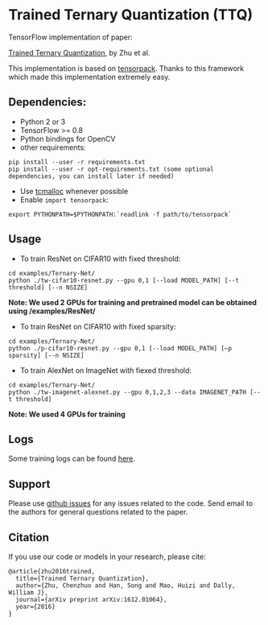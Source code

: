 # Trained Ternary Quantization (TTQ)
TensorFlow implementation of paper:

[Trained Ternary Quantization](https://arxiv.org/pdf/1612.01064v1), by Zhu et al.

This implementation is based on [tensorpack](https://github.com/ppwwyyxx/tensorpack). Thanks to this framework which made this implementation extremely easy.

## Dependencies:

+ Python 2 or 3
+ TensorFlow >= 0.8
+ Python bindings for OpenCV
+ other requirements:
```
pip install --user -r requirements.txt
pip install --user -r opt-requirements.txt (some optional dependencies, you can install later if needed)
```
+ Use [tcmalloc](http://goog-perftools.sourceforge.net/doc/tcmalloc.html) whenever possible
+ Enable `import tensorpack`:
```
export PYTHONPATH=$PYTHONPATH:`readlink -f path/to/tensorpack`
```

## Usage

+ To train ResNet on CIFAR10 with fixed threshold:
```
cd examples/Ternary-Net/
python ./tw-cifar10-resnet.py --gpu 0,1 [--load MODEL_PATH] [--t threshold] [--n NSIZE]
```
**Note: We used 2 GPUs for training and pretrained model can be obtained using /examples/ResNet/**

+ To train ResNet on CIFAR10 with fixed sparsity:
```
cd examples/Ternary-Net/
python ./p-cifar10-resnet.py --gpu 0,1 [--load MODEL_PATH] [—p sparsity] [--n NSIZE]
```
+ To train AlexNet on ImageNet with fiexed threshold:
```
cd examples/Ternary-Net/
python ./tw-imagenet-alexnet.py --gpu 0,1,2,3 --data IMAGENET_PATH [--t threshold]
```
**Note: We used 4 GPUs for training**

## Logs
Some training logs can be found [here](./examples/Ternary-Net/train_log).

## Support

Please use [github issues](https://github.com/czhu95/ternarynet/issues) for any issues related to the code.
Send email to the authors for general questions related to the paper.

## Citation

If you use our code or models in your research, please cite:
```
@article{zhu2016trained,
  title={Trained Ternary Quantization},
  author={Zhu, Chenzhuo and Han, Song and Mao, Huizi and Dally, William J},
  journal={arXiv preprint arXiv:1612.01064},
  year={2016}
}
```

